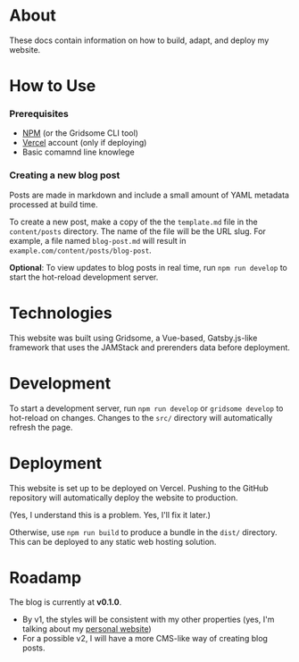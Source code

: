 # About
These docs contain information on how to build, adapt, and deploy my website.

# How to Use
### Prerequisites
- [NPM](https://npmjs.com) (or the Gridsome CLI tool)
- [Vercel](https://vercel.com/) account (only if deploying)
- Basic comamnd line knowlege

### Creating a new blog post
Posts are made in markdown and include a small amount of YAML metadata processed
at build time.

To create a new post, make a copy of the the `template.md` file in the
`content/posts` directory. The name of the file will be the URL slug. For
example, a file named `blog-post.md` will result in
`example.com/content/posts/blog-post`.

**Optional**: To view updates to blog posts in real time, run `npm run develop`
to start the hot-reload development server.

# Technologies
This website was built using Gridsome, a Vue-based, Gatsby.js-like framework
that uses the JAMStack and prerenders data before deployment.

# Development
To start a development server, run `npm run develop` or `gridsome develop` to
hot-reload on changes. Changes to the `src/` directory will automatically
refresh the page.

# Deployment
This website is set up to be deployed on Vercel. Pushing to the GitHub
repository will automatically deploy the website to production.

(Yes, I understand this is a problem. Yes, I'll fix it later.)

Otherwise, use `npm run build` to produce a bundle in the `dist/` directory.
This can be deployed to any static web hosting solution.

# Roadamp
The blog is currently at **v0.1.0**.

- By v1, the styles will be consistent with my other properties (yes, I'm talking
  about my [personal website](https://williecubed.me))
- For a possible v2, I will have a more CMS-like way of creating blog posts.